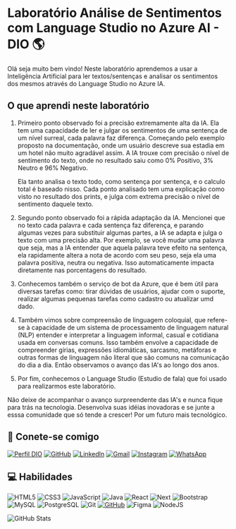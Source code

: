 # Laboratório Análise de Sentimentos com Language Studio no Azure AI - DIO 🌎

Olá seja muito bem vindo! Neste laboratório aprendemos a usar a Inteligência Artificial para ler textos/sentenças e analisar os sentimentos dos mesmos através do Language Studio no Azure IA. 

## O que aprendi neste laboratório

1. Primeiro ponto observado foi a precisão extremamente alta da IA. Ela tem uma capacidade de ler e julgar os sentimentos de uma sentença de um nível surreal, cada palavra faz diferença. Começando pelo exemplo proposto na documentação, onde um usuário descreve sua estadia em um hotel não muito agradável assim. A IA trouxe com precisão o nível de sentimento do texto, onde no resultado saiu como 0% Positivo, 3% Neutro e 96% Negativo.

    Ela tanto analisa o texto todo, como sentença por sentença, e o calculo total é baseado nisso. Cada ponto analisado tem uma explicação como visto no resultado dos prints, e julga com extrema precisão o nível de sentimento daquele texto.

2. Segundo ponto observado foi a rápida adaptação da IA. Mencionei que no texto cada palavra e cada sentença faz diferença, e parando algumas vezes para substituir algumas partes, a IA se adapta e julga o texto com uma precisão alta. Por exemplo, se você mudar uma palavra que seja, mas a IA entender que aquela palavra teve efeito na sentença, ela rapidamente altera a nota de acordo com seu peso, seja ela uma palavra positiva, neutra ou negativa. Isso automaticamente impacta diretamente nas porcentagens do resultado.

3. Conhecemos também o serviço de bot da Azure, que é bem útil para diversas tarefas como: tirar dúvidas de usuários, ajudar com o suporte, realizar algumas pequenas tarefas como cadastro ou atualizar umd dado.

4. Também vimos sobre compreensão de linguagem coloquial, que refere-se à capacidade de um sistema de processamento de linguagem natural (NLP) entender e interpretar a linguagem informal, casual e cotidiana usada em conversas comuns. Isso também envolve a capacidade de compreender gírias, expressões idiomáticas, sarcasmo, metáforas e outras formas de linguagem não literal que são comuns na comunicação do dia a dia. Então observamos o avanço das IA's ao longo dos anos.

5. Por fim, conhecemos o Language Studio (Estudio de fala) que foi usado para realizarmos este laboratório.

Não deixe de acompanhar o avanço surpreendente das IA's e nunca fique para trás na tecnologia. Desenvolva suas idéias inovadoras e se junte a esssa comunidade que só tende a crescer! Por um futuro mais tecnológico. 

## 📲 Conete-se comigo
[![Perfil DIO](https://img.shields.io/badge/-Meu%20Perfil%20na%20DIO-000?style=for-the-badge&logo=gitbook&logoColor=white)](https://www.dio.me/users/juninho_snowpb)
[![GitHub](https://img.shields.io/badge/GitHub-100000?style=for-the-badge&logo=github&logoColor=white)](https://github.com/RogerioFelipeJr)
[![LinkedIn](https://img.shields.io/badge/LinkedIn-0077B5?style=for-the-badge&logo=linkedin&logoColor=white)](https://www.linkedin.com/in/rogerio-felipe-jr/)
[![Gmail](https://img.shields.io/badge/Gmail-333333?style=for-the-badge&logo=gmail&logoColor=white)](mailto:rogeriofj7@gmail.com)
[![Instagram](https://img.shields.io/badge/-Instagram-%23E4405F?style=for-the-badge&logo=instagram&logoColor=white)](https://www.instagram.com/rogeriolucena1/)
[![WhatsApp](https://img.shields.io/badge/WhatsApp-25D366?style=for-the-badge&logo=whatsapp&logoColor=white)](https://wa.me/+5581993846505)

## 💻 Habilidades

![HTML5](https://img.shields.io/badge/HTML5-E34F26?style=for-the-badge&logo=html5&logoColor=white)
![CSS3](https://img.shields.io/badge/CSS3-1572B6?style=for-the-badge&logo=css3&logoColor=white)
![JavaScript](https://img.shields.io/badge/JavaScript-F7DF1E?style=for-the-badge&logo=javascript&logoColor=black)
![Java](https://img.shields.io/badge/java-%23ED8B00.svg?style=for-the-badge&logo=openjdk&logoColor=white)
![React](https://img.shields.io/badge/React-20232A?style=for-the-badge&logo=react&logoColor=61DAFB)
![Next](https://img.shields.io/badge/Next-black?style=for-the-badge&logo=next.js&logoColor=white)
![Bootstrap](https://img.shields.io/badge/-boostrap-0D1117?style=for-the-badge&logo=bootstrap&labelColor=0D1117)
![MySQL](https://img.shields.io/badge/MySQL-00000F?style=for-the-badge&logo=mysql&logoColor=white)
![PostgreSQL](https://img.shields.io/badge/PostgreSQL-000?style=for-the-badge&logo=postgresql)
![Git](https://img.shields.io/badge/GIT-E44C30?style=for-the-badge&logo=git&logoColor=white)
[![GitHub](https://img.shields.io/badge/GitHub-100000?style=for-the-badge&logo=github&logoColor=white)](https://github.com/)
![Figma](https://img.shields.io/badge/Figma-696969?style=for-the-badge&logo=figma&logoColor=figma)
![NodeJS](https://img.shields.io/badge/node.js-6DA55F?style=for-the-badge&logo=node.js&logoColor=white)

![GitHub Stats](https://github-readme-stats.vercel.app/api?username=RogerioFelipeJr&theme=transparent&bg_color=000&border_color=30A3DC&show_icons=true&icon_color=30A3DC&title_color=E94D5F&text_color=FFF)
